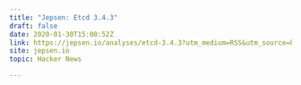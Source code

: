 ```yaml
---
title: "Jepsen: Etcd 3.4.3"
draft: false
date: 2020-01-30T15:00:52Z
link: https://jepsen.io/analyses/etcd-3.4.3?utm_medium=RSS&utm_source=hune
site: jepsen.io
topic: Hacker News  

---
```


